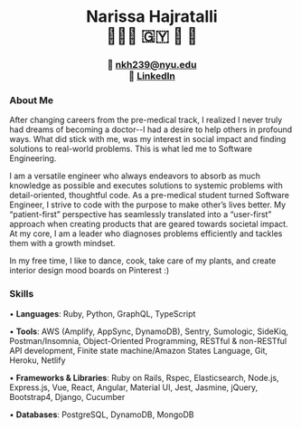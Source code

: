 # <div align="center">Narissa Hajratalli <br/> 👩🏾‍💻 🇬🇾 🧠 🎨 </div> #

### <div align="center"> 📧  nkh239@nyu.edu <br/> 🔗  [LinkedIn](https://www.linkedin.com/in/narissa-hajratalli/) <br/> </div>
###


### About Me 
After changing careers from the pre-medical track, I realized I never truly had dreams of becoming a doctor--I had a desire to help others in profound ways. What did stick with me, was my interest in social impact and finding solutions to real-world problems. This is what led me to Software Engineering.

I am a versatile engineer who always endeavors to absorb as much knowledge as possible and executes solutions to systemic problems with detail-oriented, thoughtful code. As a pre-medical student turned Software Engineer, I strive to code with the purpose to make other’s lives better. My “patient-first” perspective has seamlessly translated into a “user-first” approach when creating products that are geared towards societal impact. 
At my core, I am a leader who diagnoses problems efficiently and tackles them with a growth mindset.

In my free time, I like to dance, cook, take care of my plants, and create interior design mood boards on Pinterest :)


### Skills ###
• **Languages**:
Ruby, Python, GraphQL, TypeScript

• **Tools**:
AWS (Amplify, AppSync, DynamoDB), Sentry, Sumologic, SideKiq, Postman/Insomnia, Object-Oriented Programming, RESTful & non-RESTful API development, Finite state machine/Amazon States Language, Git, Heroku, Netlify

• **Frameworks & Libraries**:
Ruby on Rails, Rspec, Elasticsearch, Node.js, Express.js, Vue, React, Angular, Material UI, Jest, Jasmine, jQuery, Bootstrap4, Django, Cucumber

• **Databases**:
PostgreSQL, DynamoDB, MongoDB
